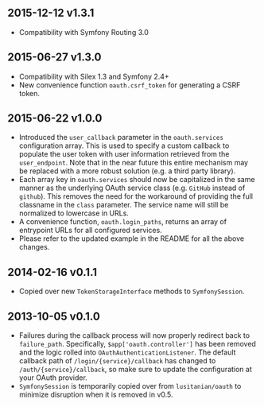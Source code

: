 ## 2015-12-12 v1.3.1 ##

* Compatibility with Symfony Routing 3.0

## 2015-06-27 v1.3.0 ##

* Compatibility with Silex 1.3 and Symfony 2.4+
* New convenience function `oauth.csrf_token` for generating a CSRF token.

## 2015-06-22 v1.0.0 ##

* Introduced the `user_callback` parameter in the `oauth.services` configuration array. This is used to specify a custom callback to populate the user token with user information retrieved from the `user_endpoint`. Note that in the near future this entire mechanism may be replaced with a more robust solution (e.g. a third party library).
* Each array key in `oauth.services` should now be capitalized in the same manner as the underlying OAuth service class (e.g. `GitHub` instead of `github`). This removes the need for the workaround of providing the full classname in the `class` parameter. The service name will still be normalized to lowercase in URLs.
* A convenience function, `oauth.login_paths`, returns an array of entrypoint URLs for all configured services.
* Please refer to the updated example in the README for all the above changes.

## 2014-02-16 v0.1.1 ##

* Copied over new `TokenStorageInterface` methods to `SymfonySession`.

## 2013-10-05 v0.1.0 ##

* Failures during the callback process will now properly redirect back to `failure_path`. Specifically, `$app['oauth.controller']` has been removed and the logic rolled into `OAuthAuthenticationListener`. The default callback path of `/login/{service}/callback` has changed to `/auth/{service}/callback`, so make sure to update the configuration at your OAuth provider.
* `SymfonySession` is temporarily copied over from `lusitanian/oauth` to minimize disruption when it is removed in v0.5.

